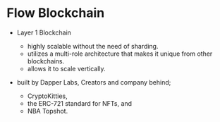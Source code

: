 # Flow Blockchain

- Layer 1 Blockchain

  - highly scalable without the need of sharding.
  - utilizes a multi-role architecture that makes it unique from other blockchains.
  - allows it to scale vertically.

- built by Dapper Labs, Creators and company behind;
  - CryptoKitties,
  - the ERC-721 standard for NFTs, and
  - NBA Topshot.

